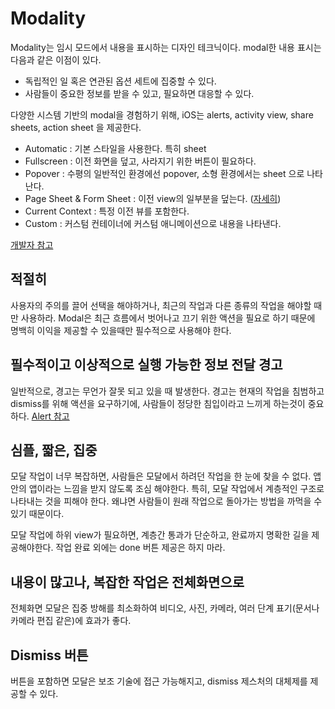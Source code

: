 # Modality

Modality는 임시 모드에서 내용을 표시하는 디자인 테크닉이다. modal한 내용 표시는 다음과 같은 이점이 있다.

- 독립적인 일 혹은 연관된 옵션 세트에 집중할 수 있다.
- 사람들이 중요한 정보를 받을 수 있고, 필요하면 대응할 수 있다.

다양한 시스템 기반의 modal을 경험하기 위해, iOS는 alerts, activity view, share sheets, action sheet 을 제공한다.

- Automatic : 기본 스타일을 사용한다. 특히 sheet
- Fullscreen : 이전 화면을 덮고, 사라지기 위한 버튼이 필요하다.
- Popover : 수평의 일반적인 환경에선 popover, 소형 환경에서는 sheet 으로 나타난다.
- Page Sheet & Form Sheet : 이전 view의 일부분을 덮는다. ([자세히](https://developer.apple.com/design/human-interface-guidelines/ios/views/sheets/))
- Current Context : 특정 이전 뷰를 포함한다.
- Custom : 커스텀 컨테이너에 커스텀 애니메이션으로 내용을 나타낸다.

[개발자 참고](https://developer.apple.com/documentation/uikit/uimodalpresentationstyle)

## 적절히

사용자의 주의를 끌어 선택을 해야하거나, 최근의 작업과 다른 종류의 작업을 해야할 때만 사용하라. Modal은 최근 흐름에서 벗어나고 끄기 위한 액션을 필요로 하기 때문에 명백히 이익을 제공할 수 있을때만 필수적으로 사용해야 한다.

## 필수적이고 이상적으로 실행 가능한 정보 전달 경고

일반적으로, 경고는 무언가 잘못 되고 있을 때 발생한다. 경고는 현재의 작업을 침범하고 dismiss를 위해 액션을 요구하기에, 사람들이 정당한 침입이라고 느끼게 하는것이 중요하다. [Alert 참고](https://developer.apple.com/design/human-interface-guidelines/ios/views/alerts/)

## 심플, 짧은, 집중

모달 작업이 너무 복잡하면, 사람들은 모달에서 하려던 작업을 한 눈에 찾을 수 없다. 앱 안의 앱이라는 느낌을 받지 않도록 조심 해야한다. 특히, 모달 작업에서 계층적인 구조로 나타내는 것을 피해야 한다. 왜냐면 사람들이 원래 작업으로 돌아가는 방법을 까먹을 수 있기 때문이다.

모달 작업에 하위 view가 필요하면, 계층간 통과가 단순하고, 완료까지 명확한 길을 제공해야한다. 작업 완료 외에는 done 버튼 제공은 하지 마라.

## 내용이 많고나, 복잡한 작업은 전체화면으로

전체화면 모달은 집중 방해를 최소화하여 비디오, 사진, 카메라, 여러 단계 표기(문서나 카메라 편집 같은)에 효과가 좋다.

## Dismiss 버튼

버튼을 포함하면 모달은 보조 기술에 접근 가능해지고, dismiss 제스처의 대체제를 제공할 수 있다.